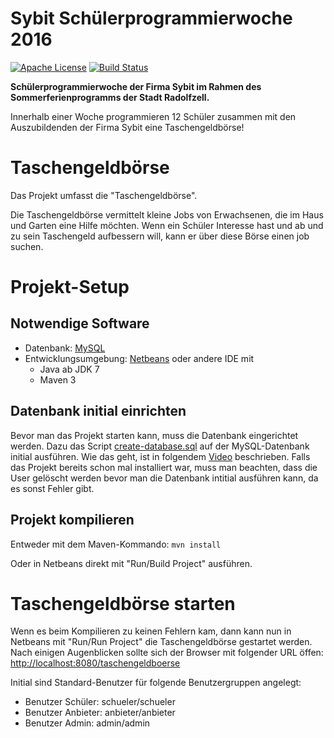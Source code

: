 # Sybit Schülerprogrammierwoche 2016

[![Apache License](http://img.shields.io/badge/license-Apache%202.0-blue.svg?style=flat)](LICENSE)
[![Build Status](https://travis-ci.org/Sybit-Education/schuelerprogrammierwoche-2016.svg?branch=develop)](https://travis-ci.org/Sybit-Education/schuelerprogrammierwoche-2016)

**Schülerprogrammierwoche der Firma Sybit im Rahmen des Sommerferienprogramms der Stadt Radolfzell.**

Innerhalb einer Woche programmieren 12 Schüler zusammen mit den Auszubildenden der Firma Sybit eine Taschengeldbörse!


# Taschengeldbörse

Das Projekt umfasst die "Taschengeldbörse". 

Die Taschengeldbörse vermittelt kleine Jobs von Erwachsenen, die im Haus und Garten eine Hilfe möchten.
Wenn ein Schüler Interesse hast und  ab und zu sein Taschengeld aufbessern will, kann er über diese Börse einen job suchen.

# Projekt-Setup

## Notwendige Software
- Datenbank: [MySQL](https://www.mysql.de/)
- Entwicklungsumgebung: [Netbeans](https://netbeans.org/) oder andere IDE mit
  - Java ab JDK 7
  - Maven 3

## Datenbank initial einrichten
Bevor man das Projekt starten kann, muss die Datenbank eingerichtet werden.
Dazu das Script [create-database.sql](src/main/resources/db/migration/create_database.sql) auf der MySQL-Datenbank initial ausführen. Wie das geht, ist in folgendem [Video](https://www.youtube.com/watch?v=eHDz7uWjCyU) beschrieben.
Falls das Projekt bereits schon mal installiert war, muss man beachten, dass die User gelöscht werden bevor man die Datenbank intitial ausführen kann, da es sonst Fehler gibt. 

## Projekt kompilieren
Entweder mit dem Maven-Kommando:
``mvn install``

Oder in Netbeans direkt mit "Run/Build Project" ausführen.

# Taschengeldbörse starten
Wenn es beim Kompilieren zu keinen Fehlern kam, dann kann nun in Netbeans mit "Run/Run Project" die Taschengeldbörse gestartet werden. 
Nach einigen Augenblicken sollte sich der Browser mit folgender URL öffen: [http://localhost:8080/taschengeldboerse](http://localhost:8080/taschengeldboerse)

Initial sind Standard-Benutzer für folgende Benutzergruppen angelegt:

- Benutzer Schüler: schueler/schueler
- Benutzer Anbieter: anbieter/anbieter
- Benutzer Admin: admin/admin

